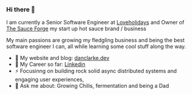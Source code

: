 ### Hi there 👋

I am currently a Senior Software Engineer at [Loveholidays](https://careers.loveholidays.com/) and Owner of [The Sauce Forge](https://thesauceforge.com/) my start up hot sauce brand / business

My main passions are growing my fledgling business and being the best software engineer I can, all while learning some cool stuff along the way.

- 📙 My website and blog: [danclarke.dev](https://danclarke.dev/)
- 🧳 My Career so far: [Linkedin](https://www.linkedin.com/in/danielclarkesoftwareengineer/)
- ⚡️ Focusinng on building rock solid async distributed systems and  engaging user experiences,
- 📩 Ask me about: Growing Chilis, fermentation and being a Dad

